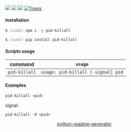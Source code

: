 <!--
https://pypi.org/project/readme-generator/
https://pypi.org/project/python-readme-generator/
-->

[![](https://img.shields.io/badge/OS-Unix-blue.svg?longCache=True)]()
[![](https://img.shields.io/pypi/v/pid-killall.svg?maxAge=3600)](https://pypi.org/project/pid-killall/)
[![](https://img.shields.io/npm/v/pid-killall.svg?maxAge=3600)](https://www.npmjs.com/package/pid-killall)
[![Travis](https://api.travis-ci.org/looking-for-a-job/pid-killall.svg?branch=master)](https://travis-ci.org/looking-for-a-job/pid-killall/)

#### Installation
```bash
$ [sudo] npm i -g pid-killall
```
```bash
$ [sudo] pip install pid-killall
```

#### Scripts usage
command|`usage`
-|-
`pid-killall` |`usage: pid-killall [-signal] pid`

#### Examples
```bash
pid-killall <pid>
```

signal:
```
pid-killall -9 <pid>
```

<p align="center">
    <a href="https://pypi.org/project/python-readme-generator/">python-readme-generator</a>
</p>
